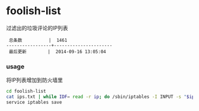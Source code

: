 foolish-list
============

过滤出的垃圾评论的IP列表

```
 总条数          |  1461       
-----------------+----------------------
 最后更新        |  2014-09-16 13:05:04     
```

### usage

将IP列表增加到防火墙里

```bash
cd foolish-list
cat ips.txt | while IDF= read -r ip; do /sbin/iptables -I INPUT -s "$ip" -j DROP; done
service iptables save
```
